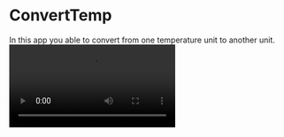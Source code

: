 # ConvertTemp
In this app you able to convert from one temperature unit to another unit.
![Demo](/DemoTemp.mov)
